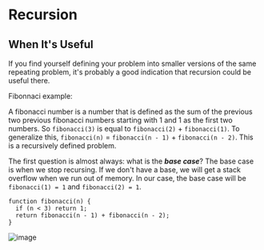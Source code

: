 # Recursion

## When It's Useful

If you find yourself defining your problem into smaller versions of the same repeating problem, it's probably a good indication that recursion could be useful there.

Fibonnaci example:

A fibonacci number is a number that is defined as the sum of the previous two previous fibonacci numbers starting with 1 and 1 as the first two numbers. So `fibonacci(3)` is equal to `fibonacci(2)` + `fibonacci(1)`. To generalize this, `fibonacci(n)` = `fibonacci(n - 1)` + `fibonacci(n - 2)`. This is a recursively defined problem.

The first question is almost always: what is the ***base case***? The base case is when we stop recursing. If we don't have a base, we will get a stack overflow when we run out of memory. In our case, the base case will be `fibonacci(1) = 1` and `fibonacci(2) = 1`.

```
function fibonacci(n) {
  if (n < 3) return 1;
  return fibonacci(n - 1) + fibonacci(n - 2);
}
```

![image](https://user-images.githubusercontent.com/87665319/156851147-664bc664-60bc-40a5-a447-21c8f25e1cce.png)
